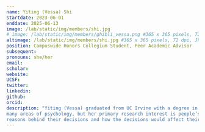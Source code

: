 ```yaml
---
name: Yiting (Vessa) Shi
startdate: 2023-06-01
enddate: 2025-06-13
image: /lab/static/img/members/shi.jpg
# image: /lab/static/img/members/ghibli_vessa.png #365 x 365 pixels, 72 dpi, JPG
altimage: /lab/static/img/members/shi.jpg #365 x 365 pixels, 72 dpi, JPG
position: Campuswide Honors Collegium Student, Peer Academic Advisor
subsequent:
pronouns: she/her
email: 
scholar:
website:
UCSF:
twitter: 
linkedin: 
github: 
orcid:
description: "Yiting (Vessa) graduated from UC Irvine with a degree in Psychology and a minor in Biological Sciences. She is interested in 
many areas of psychology, but her primary research interest is people’s motivation and decision making, especially the 
reasons behind their decisions and how the decisions would affect their relationship with other people. Vessa now focuses on human development and adolescent psychology at UPenn."
---
```

